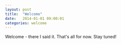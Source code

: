 ```yaml
---
layout: post
title:  "Welcome"
date:   2014-01-01 09:00:01
categories: welcome
---
```


Welcome - there I said it. That's all for now. Stay tuned!